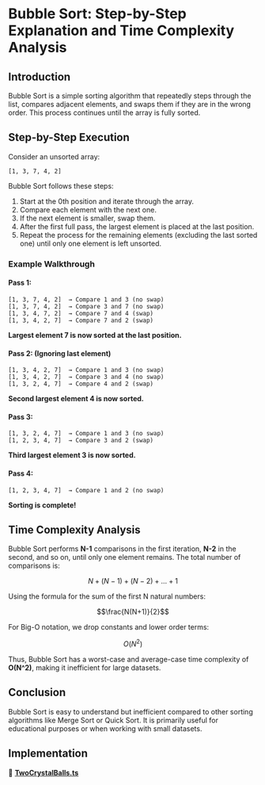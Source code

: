 # Bubble Sort: Step-by-Step Explanation and Time Complexity Analysis

## Introduction
Bubble Sort is a simple sorting algorithm that repeatedly steps through the list, compares adjacent elements, and swaps them if they are in the wrong order. This process continues until the array is fully sorted. 

## Step-by-Step Execution
Consider an unsorted array:

```
[1, 3, 7, 4, 2]
```

Bubble Sort follows these steps:

1. Start at the 0th position and iterate through the array.
2. Compare each element with the next one.
3. If the next element is smaller, swap them.
4. After the first full pass, the largest element is placed at the last position.
5. Repeat the process for the remaining elements (excluding the last sorted one) until only one element is left unsorted.

### Example Walkthrough

#### **Pass 1:**
```
[1, 3, 7, 4, 2]  → Compare 1 and 3 (no swap)
[1, 3, 7, 4, 2]  → Compare 3 and 7 (no swap)
[1, 3, 4, 7, 2]  → Compare 7 and 4 (swap)
[1, 3, 4, 2, 7]  → Compare 7 and 2 (swap)
```
**Largest element 7 is now sorted at the last position.**

#### **Pass 2:** (Ignoring last element)
```
[1, 3, 4, 2, 7]  → Compare 1 and 3 (no swap)
[1, 3, 4, 2, 7]  → Compare 3 and 4 (no swap)
[1, 3, 2, 4, 7]  → Compare 4 and 2 (swap)
```
**Second largest element 4 is now sorted.**

#### **Pass 3:**
```
[1, 3, 2, 4, 7]  → Compare 1 and 3 (no swap)
[1, 2, 3, 4, 7]  → Compare 3 and 2 (swap)
```
**Third largest element 3 is now sorted.**

#### **Pass 4:**
```
[1, 2, 3, 4, 7]  → Compare 1 and 2 (no swap)
```
**Sorting is complete!**

## Time Complexity Analysis

Bubble Sort performs **N-1** comparisons in the first iteration, **N-2** in the second, and so on, until only one element remains. The total number of comparisons is:

$$N + (N-1) + (N-2) + \dots + 1$$

Using the formula for the sum of the first N natural numbers:

$$\frac{N(N+1)}{2}$$

For Big-O notation, we drop constants and lower order terms:

$$O(N^2)$$

Thus, Bubble Sort has a worst-case and average-case time complexity of **O(N^2)**, making it inefficient for large datasets.

## Conclusion
Bubble Sort is easy to understand but inefficient compared to other sorting algorithms like Merge Sort or Quick Sort. It is primarily useful for educational purposes or when working with small datasets.

## Implementation

📂 **[TwoCrystalBalls.ts](../kata-machine/src/day1/BubbleSort.ts)**